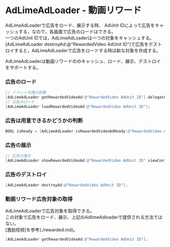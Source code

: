 # AdLimeAdLoader - 動画リワード
AdLimeAdLoaderで広告をロード、展示する時、 AdUnit IDによって広告をキャッシュする，なので、各画面で広告のロードはできる。<br>
一つのAdUnit IDでは，AdLimeAdLoaderは一つの対象をキャッシュする。<br>
[AdLimeAdLoader destroyAd:@"RewardedVideo AdUnit ID"]で広告をデストロイすると，AdLimeAdLoaderで広告をロードする時は新な対象を作成する。

AdLimeAdLoaderは動画リワードののキャッシュ、ロード、展示、デストロイをサポートする。

### 広告のロード
```objectivec
// イベント代理の設置
[AdLimeAdLoader getRewardedVideoAd:@"RewardedVideo AdUnit ID"].delegate = self;
// 広告のロード
[AdLimeAdLoader loadRewardedVideoAd:@"RewardedVideo AdUnit ID"];
```

### 広告は用意できるかどうかの判断
```objectivec
BOOL isReady = [AdLimeAdLoader isRewardedVideoAdReady:@"RewardedVideo AdUnit ID"];
```

### 広告の展示
```objectivec
// 広告の展示
[AdLimeAdLoader showRewardedVideoAd:@"RewardedVideo AdUnit ID" viewController:self];
```

### 広告のデストロイ
```objectivec
[AdLimeAdLoader destroyAd:@"RewardedVideo AdUnit ID"];
```

### 動画リワード広告対象の取得
AdLimeAdLoaderで広告対象を取得できる。<br>
この対象で広告をロード、展示、上記のAdlimeAdloaderで提供される方法ではない。<br>
[激励视频]を参考(./rewarded.md)。
```objectivec
[AdLimeAdLoader getRewardedVideoAd:@"RewardedVideo AdUnit ID"];
```